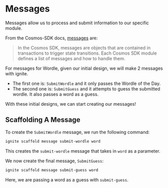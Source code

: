 # Messages

Messages allow us to process and submit information to our specific module.

From the Cosmos-SDK docs, [messages](https://docs.cosmos.network/master/building-modules/messages-and-queries.html#messages)
are:

> In the Cosmos SDK, messages are objects that are contained
  in transactions to trigger state transitions. Each Cosmos SDK
  module defines a list of messages and how to handle them.

For messages for Wordle, given our initial design, we will
make 2 messages with ignite.

* The first one is: `SubmitWordle` and it only passes the Wordle of the Day.
* The second one is: `SubmitGuess` and it attempts to guess the submitted
  wordle. It also passes a word as a guess.

With these initial designs, we can start creating our messages!

## Scaffolding A Message

To create the `SubmitWordle` message, we run the following command:

```sh
ignite scaffold message submit-wordle word
```

This creates the `submit-wordle` message that takes in `word` as a parameter.

We now create the final message, `SubmitGuess`:

```sh
ignite scaffold message submit-guess word
```

Here, we are passing a word as a guess with `submit-guess`.
